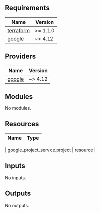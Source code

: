 ## Requirements

| Name | Version |
|------|---------|
| <a name="requirement_terraform"></a> [terraform](#requirement\_terraform) | >= 1.1.0 |
| <a name="requirement_google"></a> [google](#requirement\_google) | ~> 4.12 |

## Providers

| Name | Version |
|------|---------|
| <a name="provider_google"></a> [google](#provider\_google) | ~> 4.12 |

## Modules

No modules.

## Resources

| Name | Type |
|------|------|

| google_project_service.project | resource |

## Inputs

No inputs.

## Outputs

No outputs.
